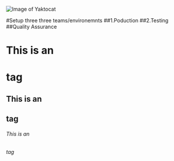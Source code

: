 ![Image of Yaktocat](https://alln-extcloud-storage.cisco.com/ciscoblogs/5d37d7284e6e8.png)

#Setup three three teams/environemnts
##1.Poduction
##2.Testing
##Quality Assurance
# This is an <h1> tag
## This is an <h2> tag
###### This is an <h6> tag
